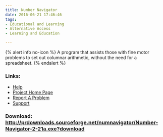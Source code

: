 ```yaml
---
title: Number Navigator
date: 2016-06-21 17:46:46
tags: 
- Educational and Learning
- Alternative Access
- Learning and Education

---
```


{% alert info no-icon %}
A program that assists those with fine motor problems to set out columnar arithmetic, without the need for a spreadsheet.
{% endalert %}

<!-- more -->



### Links:
- <a href="http://cvs.sourceforge.net/viewcvs.py/numnavigator/">Help</a>
- <a href="http://numnavigator.sourceforge.net/">Project Home Page</a>
- <a href="http://sourceforge.net/tracker/?atid=596036&amp;group_id=91122&amp;func=browse">Report A Problem</a>
- <a href="http://sourceforge.net/forum/forum.php?forum_id=314370">Support</a>

### Download: http://prdownloads.sourceforge.net/numnavigator/Number-Navigator-2-21a.exe?download 
